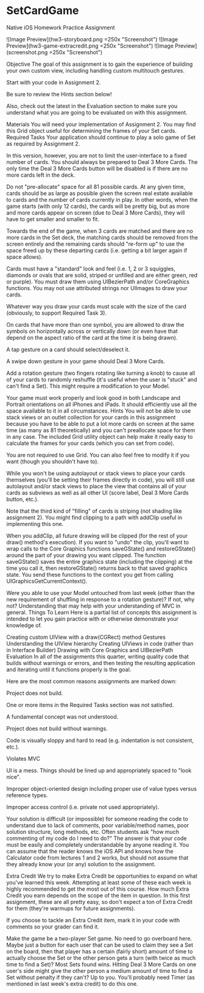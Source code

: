 # SetCardGame
Native iOS Homework Practice Assignment

![Image Preview](hw3-storyboard.png =250x "Screenshot")
![Image Preview](hw3-game-extracredit.png =250x "Screenshot")
![Image Preview](screenshot.png =250x "Screenshot")


Objective
The goal of this assignment is to gain the experience of building your own custom view, including handling custom multitouch gestures.

Start with your code in Assignment 2.

Be sure to review the Hints section below!

Also, check out the latest in the Evaluation section to make sure you understand what you are going to be evaluated on with this assignment.

Materials
You will need your implementation of Assignment 2.
You may find this Grid object useful for determining the frames of your Set cards.
Required Tasks
Your application should continue to play a solo game of Set as required by Assignment 2.

In this version, however, you are not to limit the user-interface to a fixed number of cards. You should always be prepared to Deal 3 More Cards. The only time the Deal 3 More Cards button will be disabled is if there are no more cards left in the deck.

Do not "pre-allocate" space for all 81 possible cards. At any given time, cards should be as large as possible given the screen real estate available to cards and the number of cards currently in play. In other words, when the game starts (with only 12 cards), the cards will be pretty big, but as more and more cards appear on screen (due to Deal 3 More Cards), they will have to get smaller and smaller to fit.

Towards the end of the game, when 3 cards are matched and there are no more cards in the Set deck, the matching cards should be removed from the screen entirely and the remaining cards should "re-form up" to use the space freed up by these departing cards (i.e. getting a bit larger again if space allows).

Cards must have a "standard" look and feel (i.e. 1, 2 or 3 squiggles, diamonds or ovals that are solid, striped or unfilled and are either green, red or purple). You must draw them using UIBezierPath and/or CoreGraphics functions. You may not use attributed strings nor UIImages to draw your cards.

Whatever way you draw your cards must scale with the size of the card (obviously, to support Required Task 3).

On cards that have more than one symbol, you are allowed to draw the symbols on horizontally across or vertically down (or even have that depend on the aspect ratio of the card at the time it is being drawn).

A tap gesture on a card should select/deselect it.

A swipe down gesture in your game should Deal 3 More Cards.

Add a rotation gesture (two fingers rotating like turning a knob) to cause all of your cards to randomly reshuffle (it's useful when the user is "stuck" and can't find a Set). This might require a modification to your Model.

Your game must work properly and look good in both Landscape and Portrait orientations on all iPhones and iPads. It should efficiently use all the space available to it in all circumstances.
Hints
You will not be able to use stack views or an outlet collection for your cards in this assignment because you have to be able to put a lot more cards on screen at the same time (as many as 81 theoretically) and you can't preallocate space for them in any case. The included Grid utility object can help make it really easy to calculate the frames for your cards (which you can set from code).

You are not required to use Grid. You can also feel free to modify it if you want (though you shouldn't have to).

While you won't be using autolayout or stack views to place your cards themselves (you'll be setting their frames directly in code), you will still use autolayout and/or stack views to place the view that contains all of your cards as subviews as well as all other UI (score label, Deal 3 More Cards button, etc.).

Note that the third kind of "filling" of cards is striping (not shading like assignment 2). You might find clipping to a path with addClip useful in implementing this one.

When you addClip, all future drawing will be clipped (for the rest of your draw() method's execution). If you want to "undo" the clip, you'll want to wrap calls to the Core Graphics functions saveGState() and restoreGState() around the part of your drawing you want clipped. The function saveGState() saves the entire graphics state (including the clipping) at the time you call it, then restoreGState() returns back to that saved graphics state. You send these functions to the context you get from calling UIGraphicsGetCurrentContext().

Were you able to use your Model untouched from last week (other than the new requirement of shuffling in response to a rotation gesture)? If not, why not? Understanding that may help with your understanding of MVC in general.
Things To Learn
Here is a partial list of concepts this assignment is intended to let you gain practice with or otherwise demonstrate your knowledge of.

Creating custom UIView with a draw(CGRect) method
Gestures
Understanding the UIView hierarchy
Creating UIViews in code (rather than in Interface Builder)
Drawing with Core Graphics and UIBezierPath
Evaluation
In all of the assignments this quarter, writing quality code that builds without warnings or errors, and then testing the resulting application and iterating until it functions properly is the goal.

Here are the most common reasons assignments are marked down:

Project does not build.

One or more items in the Required Tasks section was not satisfied.

A fundamental concept was not understood.

Project does not build without warnings.

Code is visually sloppy and hard to read (e.g. indentation is not consistent, etc.).

Violates MVC

UI is a mess. Things should be lined up and appropriately spaced to "look nice".

Improper object-oriented design including proper use of value types versus reference types.

Improper access control (i.e. private not used appropriately).

Your solution is difficult (or impossible) for someone reading the code to understand due to lack of comments, poor variable/method names, poor solution structure, long methods, etc.
Often students ask "how much commenting of my code do I need to do?" The answer is that your code must be easily and completely understandable by anyone reading it. You can assume that the reader knows the iOS API and knows how the Calculator code from lectures 1 and 2 works, but should not assume that they already know your (or any) solution to the assignment.

Extra Credit
We try to make Extra Credit be opportunities to expand on what you've learned this week. Attempting at least some of these each week is highly recommended to get the most out of this course. How much Extra Credit you earn depends on the scope of the item in question. In this first assignment, these are all pretty easy, so don't expect a ton of Extra Credit for them (they're warmups for future assignments).

If you choose to tackle an Extra Credit item, mark it in your code with comments so your grader can find it.

Make the game be a two-player Set game. No need to go overboard here. Maybe just a button for each user that can be used to claim they see a Set on the board, then that player has a certain (fairly short) amount of time to actually choose the Set or the other person gets a turn (with twice as much time to find a Set)? Most Sets found wins. Hitting Deal 3 More Cards on one user's side might give the other person a medium amount of time to find a Set without penalty if they can't? Up to you. You'll probably need Timer (as mentioned in last week's extra credit) to do this one.

